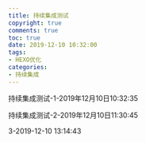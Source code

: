 ```yaml
---
title: 持续集成测试
copyright: true
comments: true
toc: true
date: 2019-12-10 10:32:00
tags:
- HEXO优化
categories:
- 持续集成
---
```


持续集成测试-1-2019年12月10日10:32:35

持续集成测试-2-2019年12月10日11:30:45

3-2019-12-10 13:14:43